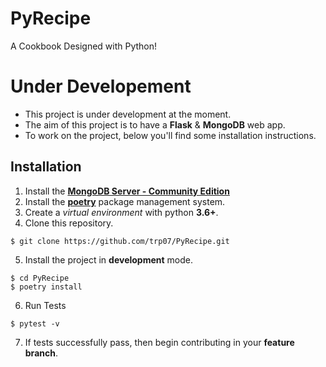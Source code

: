 # PyRecipe
A Cookbook Designed with Python!

# Under Developement
- This project is under development at the moment.
- The aim of this project is to have a **Flask** & **MongoDB** web app.
- To work on the project, below you'll find some installation instructions.

## Installation
1.  Install the [**MongoDB Server - Community Edition**](https://www.mongodb.com/download-center/community)
2.  Install the [**poetry**](https://github.com/sdispater/poetry/) package management system.
3.  Create a _virtual environment_ with python **3.6+**.
4.  Clone this repository.
```shell
$ git clone https://github.com/trp07/PyRecipe.git
```
5.  Install the project in **development** mode.
```shell
$ cd PyRecipe
$ poetry install
```
6.  Run Tests
```shell
$ pytest -v
```
7.  If tests successfully pass, then begin contributing in your **feature branch**.
